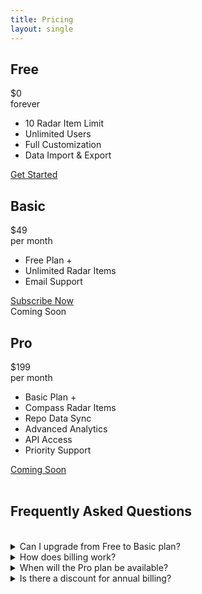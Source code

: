 ```yaml
---
title: Pricing
layout: single
---
```


<div class="pricing-container">
  <div class="pricing-card">
    <div class="pricing-header">
      <h2>Free</h2>
      <div class="pricing-price">$0</div>
      <div class="pricing-period">forever</div>
    </div>
    <div class="pricing-features">
      <ul>
        <li>10 Radar Item Limit</li>
        <li>Unlimited Users</li>
        <li>Full Customization</li>
        <li>Data Import & Export</li>
      </ul>
    </div>
    <div class="pricing-cta">
      <a href="/docs/tech-radar/admin-guide/getting-started" class="pricing-button">Get Started</a>
    </div>
  </div>

  <div class="pricing-card pricing-card-highlighted">
    <div class="pricing-header">
      <h2>Basic</h2>
      <div class="pricing-price">$49</div>
      <div class="pricing-period">per month</div>
    </div>
    <div class="pricing-features">
      <ul>
        <li>Free Plan +</li>
        <li>Unlimited Radar Items</li>
        <li>Email Support</li>
      </ul>
    </div>
    <div class="pricing-cta">
      <a href="/docs/tech-radar/admin-guide/getting-started" class="pricing-button">Subscribe Now</a>
    </div>
  </div>

  <div class="pricing-card">
    <div class="pricing-badge">Coming Soon</div>
    <div class="pricing-header">
      <h2>Pro</h2>
      <div class="pricing-price">$199</div>
      <div class="pricing-period">per month</div>
    </div>
    <div class="pricing-features">
      <ul>
        <li>Basic Plan +</li>
        <li>Compass Radar Items</li>
        <li>Repo Data Sync</li>        
        <li>Advanced Analytics</li>
        <li>API Access</li>
        <li>Priority Support</li>
      </ul>
    </div>
    <div class="pricing-cta">
      <a href="#" class="pricing-button pricing-button-disabled">Coming Soon</a>
    </div>
  </div>
</div>
<br/>

## Frequently Asked Questions
<br/>
<details>
<summary>Can I upgrade from Free to Basic plan?</summary>
<p>Yes, you can upgrade from the Free plan to the Basic plan at any time. Your existing radar items will be preserved during the upgrade process.</p>
</details>

<details>
<summary>How does billing work?</summary>
<p>We bill monthly for the Basic plan. You can cancel your subscription at any time, and your access will continue until the end of your billing period.</p>
</details>

<details>
<summary>When will the Pro plan be available?</summary>
<p>We're currently working on the Pro plan which will allow Compass components to be visible on the radar. Join our waitlist to be notified when it becomes available.</p>
</details>

<details>
<summary>Is there a discount for annual billing?</summary>
<p>Yes, we offer a 15% discount for annual billing on the Basic plan.</p>
</details>
